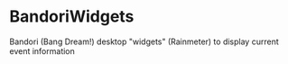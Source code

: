 # BandoriWidgets
Bandori (Bang Dream!) desktop "widgets" (Rainmeter) to display current event information
